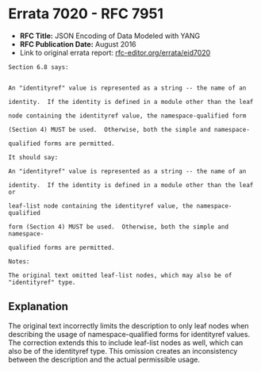 # Errata 7020 - RFC 7951

- **RFC Title:** JSON Encoding of Data Modeled with YANG
- **RFC Publication Date:** August 2016
- Link to original errata report: [rfc-editor.org/errata/eid7020](https://www.rfc-editor.org/errata/eid7020)

```
Section 6.8 says:


An "identityref" value is represented as a string -- the name of an
identity.  If the identity is defined in a module other than the leaf
node containing the identityref value, the namespace-qualified form
(Section 4) MUST be used.  Otherwise, both the simple and namespace-
qualified forms are permitted.

It should say:

An "identityref" value is represented as a string -- the name of an
identity.  If the identity is defined in a module other than the leaf or
leaf-list node containing the identityref value, the namespace-qualified
form (Section 4) MUST be used.  Otherwise, both the simple and namespace-
qualified forms are permitted.

Notes:

The original text omitted leaf-list nodes, which may also be of "identityref" type.
```

## Explanation

The original text incorrectly limits the description to only leaf nodes when describing the usage of namespace-qualified forms for identityref values. The correction extends this to include leaf-list nodes as well, which can also be of the identityref type.  This omission creates an inconsistency between the description and the actual permissible usage.
